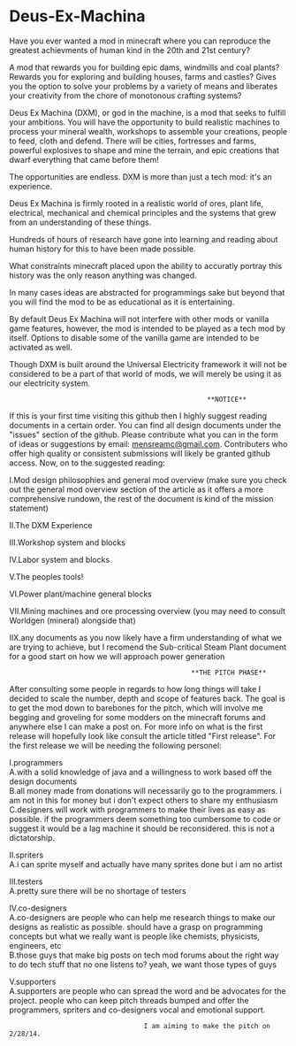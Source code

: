 Deus-Ex-Machina
===============

Have you ever wanted a mod in minecraft where you can reproduce the greatest achievments of human kind in the 20th and 21st century? 

A mod that rewards you for building epic dams, windmills and coal plants?
Rewards you for exploring and building houses, farms and castles?
Gives you the option to solve your problems by a variety of means and liberates your creativity from
the chore of monotonous crafting systems?

Deus Ex Machina (DXM), or god in the machine, is a mod that seeks to fulfill your ambitions.
You will have the opportunity to build realistic machines to process your mineral wealth,
workshops to assemble your creations, people to feed, cloth and defend.
There will be cities, fortresses and farms, powerful explosives to shape and mine the terrain,
and epic creations that dwarf everything that came before them!

The opportunities are endless. DXM is more than just a tech mod: it's an experience.

Deus Ex Machina is firmly rooted in a realistic world of ores, plant life, electrical, 
mechanical and chemical principles and the systems that grew from an understanding of these things.

Hundreds of hours of research have gone into learning and reading about human history for this to have been 
made possible.

What constraints minecraft placed upon the ability to accuratly portray this history was the only reason 
anything was changed.

In many cases ideas are abstracted for programmings sake but beyond that you will find the mod to be as
educational as it is entertaining.

By default Deus Ex Machina will not interfere with other mods or vanilla game features, however, the mod is intended
to be played as a tech mod by itself. Options to disable some of the vanilla game are intended to be activated as well.

Though DXM is built around the Universal Electricity framework it will not be considered to be a part of that world of mods, we will merely be using it as our electricity system.

                                                      **NOTICE**
                                              
If this is your first time visiting this github then I highly suggest reading documents in a certain order. You can find all design documents under the "issues" section of the github. Please contribute what you can in the form of ideas or suggestions by email: mensreamc@gmail.com. Contributers who offer high quality or consistent submissions will likely be granted github access. Now, on to the suggested reading:

I.Mod design philosophies and general mod overview 
(make sure you check out the general mod overview section of the article as it offers a more comprehensive rundown, the rest of the document is kind of the mission statement)

II.The DXM Experience

III.Workshop system and blocks

IV.Labor system and blocks

V.The peoples tools!

VI.Power plant/machine general blocks

VII.Mining machines and ore processing overview (you may need to consult Worldgen (mineral) alongside that)

IIX.any documents as you now likely have a firm understanding of what we are trying to achieve, but I recomend the Sub-critical Steam Plant document for a good start on how we will approach power generation

                                                  **THE PITCH PHASE**
                                                    
After consulting some people in regards to how long things will take I decided to scale the number, depth and scope of features back. The goal is to get the mod down to barebones for the pitch, which will involve me begging and groveling for some modders on the minecraft forums and anywhere else I can make a post on. For more info on what is the first release will hopefully look like consult the article titled "First release". For the first release we will be needing the following personel:

I.programmers                                                                                             
A.with a solid knowledge of java and a willingness to work based off the design documents                 
B.all money made from donations will necessarily go to the programmers. i am not in this for money but i don't expect others to share my enthusiasm                                                                             
C.designers will work with programmers to make their lives as easy as possible. if the programmers deem something too cumbersome to code or suggest it would be a lag machine it should be reconsidered. this is not a dictatorship.

II.spriters                                                                                               
A.i can sprite myself and actually have many sprites done but i am no artist

III.testers                                                                                               
A.pretty sure there will be no shortage of testers

IV.co-designers                                                                                           
A.co-designers are people who can help me research things to make our designs as realistic as possible. should have a grasp on programming concepts but what we really want is people like chemists, physicists, engineers, etc            
B.those guys that make big posts on tech mod forums about the right way to do tech stuff that no one listens to? yeah, we want those types of guys

V.supporters                                                                                              
A.supporters are people who can spread the word and be advocates for the project. people who can keep pitch threads bumped and offer the programmers, spriters and co-designers vocal and emotional support.


                                      I am aiming to make the pitch on 2/28/14.
                                                    
        



